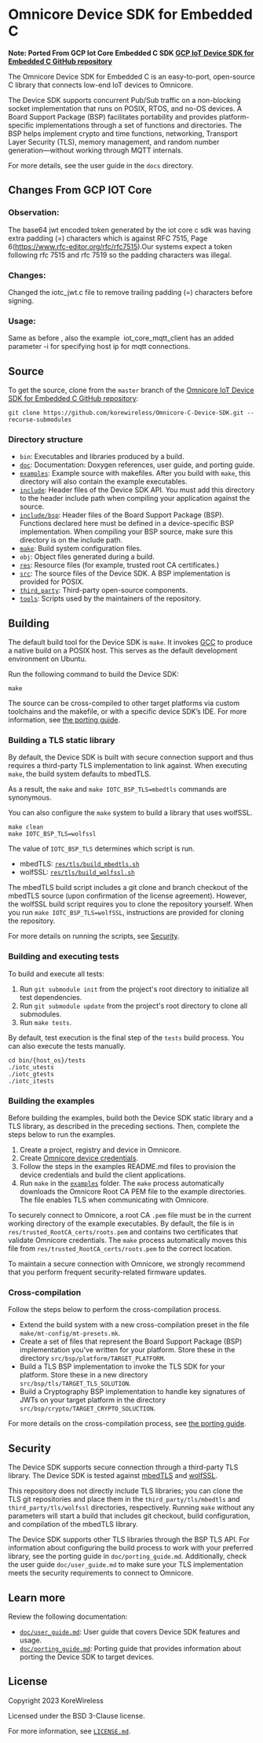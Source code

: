 # Omnicore Device SDK for Embedded C
<b>Note: Ported From GCP Iot Core Embedded C SDK [GCP IoT
Device SDK for Embedded C GitHub
repository](https://github.com/GoogleCloudPlatform/iot-device-sdk-embedded-c)</b>

The Omnicore Device SDK for Embedded C is an easy-to-port, open-source C library that connects low-end IoT devices to  Omnicore.

The Device SDK supports concurrent Pub/Sub traffic on a non-blocking socket implementation that runs on POSIX, RTOS, and no-OS devices. A Board Support Package (BSP) facilitates portability and provides platform-specific implementations through a set of functions and directories. The BSP helps implement crypto and time functions, networking, Transport Layer Security (TLS), memory management, and random number generation—without working through MQTT internals.

For more details, see the user guide in the `docs` directory.
## Changes From GCP IOT Core
### Observation: 
The base64 jwt encoded token generated by the iot core c sdk was having extra padding (=) characters which is against RFC 7515, Page 6(https://www.rfc-editor.org/rfc/rfc7515).Our systems expect a token following rfc 7515 and rfc 7519 so the padding characters was illegal. 
### Changes: 
Changed the iotc_jwt.c file to remove trailing padding (=) characters before signing. 
### Usage:
Same as before , also the example  iot_core_mqtt_client has an added parameter -i for specifying host ip for mqtt connections.
## Source
To get the source, clone from the `master` branch of the [Omnicore IoT
Device SDK for Embedded C GitHub
repository](https://github.com/korewireless/Omnicore-C-Device-SDK.git):

```
git clone https://github.com/korewireless/Omnicore-C-Device-SDK.git --recurse-submodules
```

### Directory structure

- `bin`: Executables and libraries produced by a build.
- [`doc`](doc): Documentation: Doxygen references, user guide, and porting guide.
- [`examples`](examples): Example source with makefiles. After you build with `make`, this directory will also contain the example executables.
- [`include`](include): Header files of the Device SDK API. You must add this directory to the header include path when compiling your application against the source.
- [`include/bsp`](include/bsp): Header files of the Board Support Package (BSP). Functions declared here must be defined in a device-specific BSP implementation. When compiling your BSP source, make sure this directory is on the include path.
- [`make`](make): Build system configuration files.
- `obj`: Object files generated during a build.
- [`res`](res): Resource files (for example, trusted root CA certificates.)
- [`src`](src): The source files of the Device SDK. A BSP implementation is provided for POSIX.
- [`third_party`](third_party): Third-party open-source components.
- [`tools`](tools): Scripts used by the maintainers of the repository.

## Building

The default build tool for the Device SDK is `make`. It invokes [GCC](https://www.gnu.org/software/gcc/) to produce a native build on a POSIX host. This serves as the default development environment on Ubuntu.

Run the following command to build the Device SDK:

```
make
```

The source can be cross-compiled to other target platforms via custom toolchains and the makefile, or with a specific device SDK’s IDE. For more information, see [the porting guide](doc/porting_guide.md).

### Building a TLS static library

By default, the Device SDK is built with secure connection support and thus requires a third-party TLS implementation to link against. When executing `make`, the build system defaults to mbedTLS.

As a result, the `make` and `make IOTC_BSP_TLS=mbedtls` commands are synonymous.

You can also configure the `make` system to build a library that uses wolfSSL.

```
make clean
make IOTC_BSP_TLS=wolfssl
```

The value of `IOTC_BSP_TLS` determines which script is run.
- mbedTLS: [`res/tls/build_mbedtls.sh`](res/tls/build_mbedtls.sh)
- wolfSSL: [`res/tls/build_wolfssl.sh`](res/tls/build_wolfssl.sh)

The mbedTLS build script includes a git clone and branch checkout of the mbedTLS source (upon confirmation of the license agreement). However, the wolfSSL build script requires you to clone the repository yourself. When you run `make IOTC_BSP_TLS=wolfSSL`, instructions are provided for cloning the repository.

For more details on running the scripts, see [Security](#security).

### Building and executing tests

To build and execute all tests:
1. Run `git submodule init` from the project's root directory to initialize all test dependencies.
1. Run `git submodule update` from the project's root directory to clone all submodules.
1. Run `make tests`.

By default, test execution is the final step of the `tests` build process. You can also execute the tests manually.

```
cd bin/{host_os}/tests
./iotc_utests
./iotc_gtests
./iotc_itests
```

### Building the examples

Before building the examples, build both the Device SDK static library and a TLS library, as described in the preceding sections. Then, complete the steps below to run the examples.

1. Create a project, registry and device in Omnicore.
2. Create [Omnicore device credentials](https://docs.omnicore.cloud.korewireless.com/docs/Guides/Connect/Managing%20Credentials/create-key-pairs).
3. Follow the steps in the examples README.md files to provision the device credentials and build the client applications.
4. Run `make` in the [`examples`](examples) folder. The `make` process automatically downloads the Omnicore Root CA PEM file to the example directories. The file enables TLS when communicating with Omnicore.

To securely connect to Omnicore, a root CA `.pem` file must be in the current working directory of the example executables. By default, the file is in `res/trusted_RootCA_certs/roots.pem` and contains two certificates that validate Omnicore credentials. The `make` process automatically moves this file from `res/trusted_RootCA_certs/roots.pem` to the correct location.

To maintain a secure connection with Omnicore, we strongly recommend that you perform frequent security-related firmware updates.

### Cross-compilation

Follow the steps below to perform the cross-compilation process.

- Extend the build system with a new cross-compilation preset in the file `make/mt-config/mt-presets.mk`.
- Create a set of files that represent the Board Support Package (BSP) implementation you've written for your platform. Store these in the directory `src/bsp/platform/TARGET_PLATFORM`.
- Build a TLS BSP implementation to invoke the TLS SDK for your platform. Store these in a new directory `src/bsp/tls/TARGET_TLS_SOLUTION`.
- Build a Cryptography BSP implementation to handle key signatures of JWTs on your target platform in the directory `src/bsp/crypto/TARGET_CRYPTO_SOLUCTION`.

For more details on the cross-compilation process, see [the porting guide](doc/porting_guide.md).

## Security

The Device SDK supports secure connection through a third-party TLS library. The Device SDK is tested against [mbedTLS](https://tls.mbed.org) and [wolfSSL](https://www.wolfssl.com).

This repository does not directly include TLS libraries; you can clone the TLS git repositories and place them in the `third_party/tls/mbedtls` and `third_party/tls/wolfssl` directories, respectively. Running `make` without any parameters will start a build that includes git checkout, build configuration, and compilation of the mbedTLS library.

The Device SDK supports other TLS libraries through the BSP TLS API. For information about configuring the build process to work with your preferred library, see the porting guide in `doc/porting_guide.md`.  Additionally, check the user guide `doc/user_guide.md` to make sure your TLS implementation meets the security requirements to connect to Omnicore.



## Learn more

Review the following documentation:

- [`doc/user_guide.md`](doc/user_guide.md): User guide that covers Device SDK features and usage.
- [`doc/porting_guide.md`](doc/porting_guide.md): Porting guide that provides information about porting the Device SDK to target devices.


## License

Copyright 2023 KoreWireless

Licensed under the BSD 3-Clause license.

For more information, see [`LICENSE.md`](LICENSE.md).
